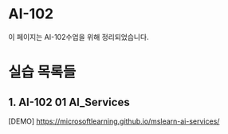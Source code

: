 # AI-102
이 페이지는 AI-102수업을 위해 정리되었습니다.

# 실습 목록들
## 1. AI-102 01 AI_Services
[DEMO] https://microsoftlearning.github.io/mslearn-ai-services/

